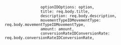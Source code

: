                     
                    
                    optionIDOptions: option,
                    title: req.body.title,
                    description: req.body.description,
                    movementTypeIDMovementType: req.body.movementTypeIDMovementType,
                    amount: amount,
                    conversionRateIDConversionRate: req.body.conversionRateIDConversionRate,